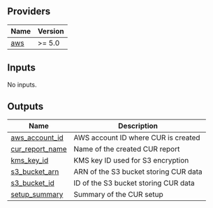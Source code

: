 <!-- BEGIN_TF_DOCS -->
## Providers

| Name | Version |
|------|---------|
| <a name="provider_aws"></a> [aws](#provider\_aws) | >= 5.0 |

## Inputs

No inputs.

## Outputs

| Name | Description |
|------|-------------|
| <a name="output_aws_account_id"></a> [aws\_account\_id](#output\_aws\_account\_id) | AWS account ID where CUR is created |
| <a name="output_cur_report_name"></a> [cur\_report\_name](#output\_cur\_report\_name) | Name of the created CUR report |
| <a name="output_kms_key_id"></a> [kms\_key\_id](#output\_kms\_key\_id) | KMS key ID used for S3 encryption |
| <a name="output_s3_bucket_arn"></a> [s3\_bucket\_arn](#output\_s3\_bucket\_arn) | ARN of the S3 bucket storing CUR data |
| <a name="output_s3_bucket_id"></a> [s3\_bucket\_id](#output\_s3\_bucket\_id) | ID of the S3 bucket storing CUR data |
| <a name="output_setup_summary"></a> [setup\_summary](#output\_setup\_summary) | Summary of the CUR setup |
<!-- END_TF_DOCS -->